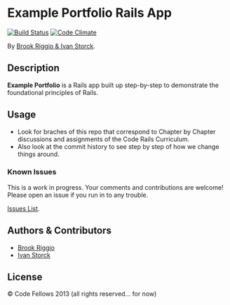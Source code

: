 # Example Portfolio Rails App
<!-- If you'd like to use a logo instead uncomment this code and remove the text above this line

  ![Logo](URL to logo img file goes here)

-->
[![Build Status](https://travis-ci.org/UW-Advanced-Rails-2014/portfolio.svg)](https://travis-ci.org/UW-Advanced-Rails-2014/portfolio)
[![Code Climate](https://codeclimate.com/github/codefellows/portfolio.png)](https://codeclimate.com/github/codefellows/portfolio)

By [Brook Riggio & Ivan Storck](http://codefellows.org).

## Description
**Example Portfolio** is a Rails app built up step-by-step to demonstrate the foundational principles of Rails.


## Usage

- Look for braches of this repo that correspond to Chapter by Chapter discussions and assignments of the Code Rails Curriculum.
- Also look at the commit history to see step by step of how we change things around.



### Known Issues

This is a work in progress. Your comments and contributions are welcome! Please open an issue if you run in to any trouble.

[Issues List](https://github.com/codefellows/portfolio/issues).

## Authors & Contributors

* [Brook Riggio](https://github.com/brookr)
* [Ivan Storck](https://github.com/ivanoats)

## License

© Code Fellows 2013 (all rights reserved... for now)
